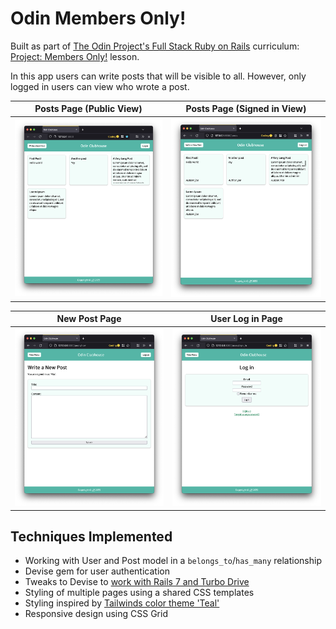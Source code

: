 # Odin Members Only!

Built as part of [The Odin Project's Full Stack Ruby on Rails](https://www.theodinproject.com/paths/full-stack-ruby-on-rails?) curriculum: [Project: Members Only!](https://www.theodinproject.com/lessons/ruby-on-rails-members-only) lesson.

In this app users can write posts that will be visible to all. However, only logged in users can view who wrote a post.

Posts Page (Public View) | Posts Page (Signed in View)
:-------------------------:|:-------------------------:
![Posts Page (Public View)](screenshots/posts_public.png) | ![Posts Page (Signed in View)](screenshots/posts_private.png)

New Post Page | User Log in Page
:-------------------------:|:-------------------------:
![New Post Page](screenshots/post_new.png) | ![User Log in Pagee](screenshots/login.png)

## Techniques Implemented
* Working with User and Post model in a `belongs_to`/`has_many` relationship
* Devise gem for user authentication
* Tweaks to Devise to [work with Rails 7 and Turbo Drive](https://github.com/heartcombo/devise/wiki/Troubleshooting-Rails-7-and-Turbo-Drive)
* Styling of multiple pages using a shared CSS templates
* Styling inspired by [Tailwinds color theme 'Teal'](https://tailwindcss.com/docs/customizing-colors)
* Responsive design using CSS Grid
